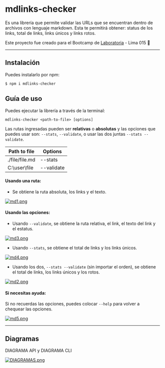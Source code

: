 # mdlinks-checker
Es una librería que permite validar las URLs que se encuentran dentro de archivos con lenguaje markdown. Esta te permitirá obtener: status de los links, total de links, links únicos y links rotos.

Este proyecto fue creado para el Bootcamp de  <a  href="https://www.laboratoria.la">Laboratoria</a> - Lima 015 💛


***

## Instalación

Puedes instalarlo por npm:

`$ npm i mdlinks-checker`

## Guía de uso

Puedes ejecutar la librería a través de la terminal:

`mdlinks-checker <path-to-file> [options]`

Las rutas ingresadas pueden ser **relativas** o **absolutas** y las opciones que puedes usar son: `--stats`, `--validate`, o usar las dos juntas `--stats --validate`.

| Path to file | Options |
| ------------- | ------------- |
| ./file/file.md  | --stats |
| C:\user\file | --validate |

#### Usando una ruta:
- Se obtiene la ruta absoluta, los links y el texto.

[![md1.png](https://i.postimg.cc/Pq9441hK/md1.png)](https://postimg.cc/XZKdNGry)

#### Usando las opciones:
- Usando `--validate`, se obtiene la ruta relativa, el link, el texto del link y el estatus.

[![md3.png](https://i.postimg.cc/nzK3hCbk/md3.png)](https://postimg.cc/ftLcHWbt)

- Usando `--stats`, se obtiene el total de links y los links únicos.

[![md4.png](https://i.postimg.cc/BnZ11tW6/md4.png)](https://postimg.cc/rKbpBVwX)

- Usando los dos, `--stats --validate` (sin importar el orden), se obtiene el total de links, los links únicos y los rotos.

[![md2.png](https://i.postimg.cc/FRkSs6MV/md2.png)](https://postimg.cc/phxrssXm)

#### Si necesitas ayuda:

Si no recuerdas las opciones, puedes colocar `--help` para volver a chequear las opciones.

[![md5.png](https://i.postimg.cc/nVYzYZGQ/md5.png)](https://postimg.cc/NLFBB3Vg)

***
## Diagramas

DIAGRAMA API y DIAGRAMA CLI

[![DIAGRAMAS.png](https://i.postimg.cc/1zsMXDPj/DIAGRAMAS.png)](https://postimg.cc/sMH50QMY)
